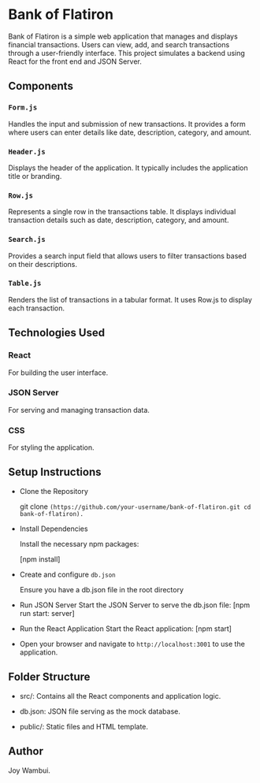 # Bank of Flatiron
Bank of Flatiron is a simple web application that manages and displays financial transactions. Users can view, add, and search transactions through a user-friendly interface. This project simulates a backend using React for the front end and JSON Server.

## Components

### `Form.js`

Handles the input and submission of new transactions. It provides a form where users can enter details like date, description, category, and amount.


### `Header.js`

 Displays the header of the application. It typically includes the application title or branding.

### `Row.js`
 Represents a single row in the transactions table. It displays individual transaction details such as date, description, category, and amount.

 ### `Search.js`
 Provides a search input field that allows users to filter transactions based on their descriptions.

 ### `Table.js`
 Renders the list of transactions in a tabular format. It uses Row.js to display each transaction.





## Technologies Used

### React
 For building the user interface.

### JSON Server
  For serving and managing transaction data.

### CSS
For styling the application.


## Setup Instructions

- Clone the Repository 

   git clone `(https://github.com/your-username/bank-of-flatiron.git
   cd bank-of-flatiron).`

- Install Dependencies 

   Install the necessary npm packages:

     [npm install]

- Create and configure `db.json`

     Ensure you have a db.json file in the root directory
  
-  Run JSON Server
    Start the JSON Server to serve the db.json file:
    [npm run start: server]

-  Run the React Application
     Start the React application:
     [npm start]

-  Open your browser and navigate to `http://localhost:3001` to use the application. 

## Folder Structure

- src/:
 Contains all the React components and application logic.

 - db.json:
 JSON file serving as the mock database.

 - public/:
 Static files and HTML template.


## Author
Joy Wambui.

